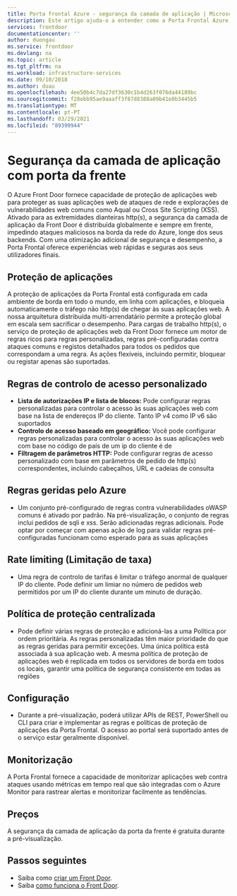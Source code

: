 ```yaml
---
title: Porta frontal Azure - segurança da camada de aplicação | Microsoft Docs
description: Este artigo ajuda-o a entender como a Porta Frontal Azure permite proteger e proteger os backends da sua aplicação
services: frontdoor
documentationcenter: ''
author: duongau
ms.service: frontdoor
ms.devlang: na
ms.topic: article
ms.tgt_pltfrm: na
ms.workload: infrastructure-services
ms.date: 09/10/2018
ms.author: duau
ms.openlocfilehash: 4ee50b4c7da27df3630c1b4d263f076da44189bc
ms.sourcegitcommit: f28ebb95ae9aaaff3f87d8388a09b41e0b3445b5
ms.translationtype: MT
ms.contentlocale: pt-PT
ms.lasthandoff: 03/29/2021
ms.locfileid: "89399944"
---
```

# <a name="application-layer-security-with-front-door"></a>Segurança da camada de aplicação com porta da frente
O Azure Front Door fornece capacidade de proteção de aplicações web para proteger as suas aplicações web de ataques de rede e explorações de vulnerabilidades web comuns como Aqual ou Cross Site Scripting (XSS). Ativado para as extremidades dianteiras http(s), a segurança da camada de aplicação da Front Door é distribuída globalmente e sempre em frente, impedindo ataques maliciosos na borda da rede do Azure, longe dos seus backends. Com uma otimização adicional de segurança e desempenho, a Porta Frontal oferece experiências web rápidas e seguras aos seus utilizadores finais.

## <a name="application-protection"></a>Proteção de aplicações
A proteção de aplicações da Porta Frontal está configurada em cada ambiente de borda em todo o mundo, em linha com aplicações, e bloqueia automaticamente o tráfego não http(s) de chegar às suas aplicações web. A nossa arquitetura distribuída multi-arrendatário permite a proteção global em escala sem sacrificar o desempenho. Para cargas de trabalho http(s), o serviço de proteção de aplicações web da Front Door fornece um motor de regras ricos para regras personalizadas, regras pré-configuradas contra ataques comuns e registos detalhados para todos os pedidos que correspondam a uma regra. As ações flexíveis, incluindo permitir, bloquear ou registar apenas são suportadas.

## <a name="custom-access-control-rules"></a>Regras de controlo de acesso personalizado
- **Lista de autorizações IP e lista de blocos:** Pode configurar regras personalizadas para controlar o acesso às suas aplicações web com base na lista de endereços IP do cliente. Tanto IP v4 como IP v6 são suportados
- **Controlo de acesso baseado em geográfico:** Você pode configurar regras personalizadas para controlar o acesso às suas aplicações web com base no código de país de um ip do cliente é de
- **Filtragem de parâmetros HTTP:** Pode configurar regras de acesso personalizado com base em parâmetros de pedido de http(s) correspondentes, incluindo cabeçalhos, URL e cadeias de consulta

## <a name="azure-managed-rules"></a>Regras geridas pelo Azure
- Um conjunto pré-configurado de regras contra vulnerabilidades oWASP comuns é ativado por padrão. Na pré-visualização, o conjunto de regras inclui pedidos de sqli e xss. Serão adicionadas regras adicionais. Pode optar por começar com apenas ação de log para validar regras pré-configuradas funcionam como esperado para as suas aplicações 

## <a name="rate-limiting"></a>Rate limiting (Limitação de taxa)
- Uma regra de controlo de tarifas é limitar o tráfego anormal de qualquer IP do cliente.  Pode definir um limiar no número de pedidos web permitidos por um IP do cliente durante um minuto de duração.

## <a name="centralized-protection-policy"></a>Política de proteção centralizada
- Pode definir várias regras de proteção e adicioná-las a uma Política por ordem prioritária. As regras personalizadas têm maior prioridade do que as regras geridas para permitir exceções. Uma única política está associada à sua aplicação web.  A mesma política de proteção de aplicações web é replicada em todos os servidores de borda em todos os locais, garantir uma política de segurança consistente em todas as regiões

## <a name="configuration"></a>Configuração
- Durante a pré-visualização, poderá utilizar APIs de REST, PowerShell ou CLI para criar e implementar as regras e políticas de proteção de aplicações da Porta Frontal. O acesso ao portal será suportado antes de o serviço estar geralmente disponível. 


## <a name="monitoring"></a>Monitorização
A Porta Frontal fornece a capacidade de monitorizar aplicações web contra ataques usando métricas em tempo real que são integradas com o Azure Monitor para rastrear alertas e monitorizar facilmente as tendências.

## <a name="pricing"></a>Preços
A segurança da camada de aplicação da porta da frente é gratuita durante a pré-visualização.


## <a name="next-steps"></a>Passos seguintes

- Saiba como [criar um Front Door](quickstart-create-front-door.md).
- Saiba [como funciona o Front Door](front-door-routing-architecture.md).

